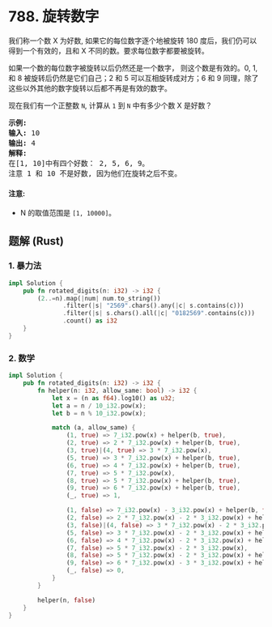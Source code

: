 # 788. 旋转数字
我们称一个数 X 为好数, 如果它的每位数字逐个地被旋转 180 度后，我们仍可以得到一个有效的，且和 X 不同的数。要求每位数字都要被旋转。

如果一个数的每位数字被旋转以后仍然还是一个数字， 则这个数是有效的。0, 1, 和 8 被旋转后仍然是它们自己；2 和 5 可以互相旋转成对方；6 和 9 同理，除了这些以外其他的数字旋转以后都不再是有效的数字。

现在我们有一个正整数 ```N```, 计算从 ```1``` 到 ```N``` 中有多少个数 X 是好数？

<pre>
<strong>示例:</strong>
<strong>输入:</strong> 10
<strong>输出:</strong> 4
<strong>解释:</strong>
在[1, 10]中有四个好数： 2, 5, 6, 9。
注意 1 和 10 不是好数, 因为他们在旋转之后不变。
</pre>

#### 注意:
* N 的取值范围是 ```[1, 10000]```。

## 题解 (Rust)

### 1. 暴力法
```Rust
impl Solution {
    pub fn rotated_digits(n: i32) -> i32 {
        (2..=n).map(|num| num.to_string())
               .filter(|s| "2569".chars().any(|c| s.contains(c)))
               .filter(|s| s.chars().all(|c| "0182569".contains(c)))
               .count() as i32
    }
}
```

### 2. 数学
```Rust
impl Solution {
    pub fn rotated_digits(n: i32) -> i32 {
        fn helper(n: i32, allow_same: bool) -> i32 {
            let x = (n as f64).log10() as u32;
            let a = n / 10_i32.pow(x);
            let b = n % 10_i32.pow(x);

            match (a, allow_same) {
                (1, true) => 7_i32.pow(x) + helper(b, true),
                (2, true) => 2 * 7_i32.pow(x) + helper(b, true),
                (3, true)|(4, true) => 3 * 7_i32.pow(x),
                (5, true) => 3 * 7_i32.pow(x) + helper(b, true),
                (6, true) => 4 * 7_i32.pow(x) + helper(b, true),
                (7, true) => 5 * 7_i32.pow(x),
                (8, true) => 5 * 7_i32.pow(x) + helper(b, true),
                (9, true) => 6 * 7_i32.pow(x) + helper(b, true),
                (_, true) => 1,

                (1, false) => 7_i32.pow(x) - 3_i32.pow(x) + helper(b, false),
                (2, false) => 2 * 7_i32.pow(x) - 2 * 3_i32.pow(x) + helper(b, true),
                (3, false)|(4, false) => 3 * 7_i32.pow(x) - 2 * 3_i32.pow(x),
                (5, false) => 3 * 7_i32.pow(x) - 2 * 3_i32.pow(x) + helper(b, true),
                (6, false) => 4 * 7_i32.pow(x) - 2 * 3_i32.pow(x) + helper(b, true),
                (7, false) => 5 * 7_i32.pow(x) - 2 * 3_i32.pow(x),
                (8, false) => 5 * 7_i32.pow(x) - 2 * 3_i32.pow(x) + helper(b, false),
                (9, false) => 6 * 7_i32.pow(x) - 3 * 3_i32.pow(x) + helper(b, true),
                (_, false) => 0,
            }
        }

        helper(n, false)
    }
}
```
